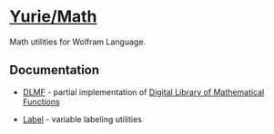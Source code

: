 # [Yurie/Math](https://github.com/yuriever/Yurie-Math)

Math utilities for Wolfram Language.

## Documentation

* [DLMF](DLMF.md) - partial implementation of [Digital Library of Mathematical Functions](https://dlmf.nist.gov/)

* [Label](Label.md) - variable labeling utilities